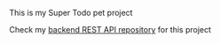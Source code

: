This is my Super Todo pet project

Check my [backend REST API repository](https://github.com/ChillyLife11/super-todo-backend) for this project 